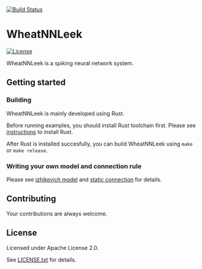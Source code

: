 [![Build Status](https://travis-ci.org/libgirlenterprise/WheatNNLeek.svg?branch=master)](https://travis-ci.org/libgirlenterprise/WheatNNLeek)

# WheatNNLeek

[![License](https://img.shields.io/badge/License-Apache%202.0-green.svg)](https://www.apache.org/licenses/LICENSE-2.0)

WheatNNLeek is a spiking neural network system.

## Getting started

### Building

WheatNNLeek is mainly developed using Rust.

Before running examples, you should install Rust toolchain first. Please see [instructions](https://www.rust-lang.org/tools/install) to install Rust.

After Rust is installed succesfully, you can build WheatNNLeek using ```make``` or ```make release```.

### Writing your own model and connection rule

Please see [izhikevich model](src/core/src/models/izhikevich.rs) and [static connection](src/core/src/connections/static_connection.rs) for details.

## Contributing

Your contributions are always welcome.

## License

Licensed under Apache License 2.0.

See [LICENSE.txt](LICENSE.txt) for details.
